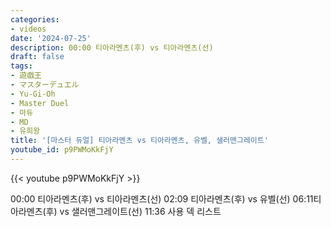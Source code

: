 ```yaml
---
categories:
- videos
date: '2024-07-25'
description: 00:00 티아라멘츠(후) vs 티아라멘츠(선)
draft: false
tags:
- 遊戯王
- マスターデュエル
- Yu-Gi-Oh
- Master Duel
- 마듀
- MD
- 유희왕
title: '[마스터 듀얼] 티아라멘츠 vs 티아라멘츠, 유벨, 샐러맨그레이트'
youtube_id: p9PWMoKkFjY
---
```



{{< youtube p9PWMoKkFjY >}}

00:00 티아라멘츠(후) vs 티아라멘츠(선)
02:09 티아라멘츠(후) vs 유벨(선)
06:11티아라멘츠(후) vs 샐러맨그레이트(선)
11:36 사용 덱 리스트